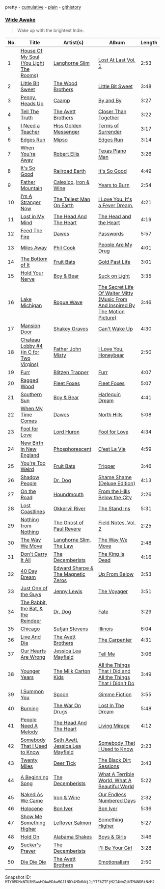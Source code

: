 pretty - [cumulative](/playlists/cumulative/37i9dQZF1DWXsTPi6XhWl6.md) - [plain](/playlists/plain/37i9dQZF1DWXsTPi6XhWl6) - [githistory](https://github.githistory.xyz/mackorone/spotify-playlist-archive/blob/main/playlists/plain/37i9dQZF1DWXsTPi6XhWl6)

### [Wide Awake](https://open.spotify.com/playlist/37i9dQZF1DWXsTPi6XhWl6)

> Wake up with the brightest Indie.

| No. | Title | Artist(s) | Album | Length |
|---|---|---|---|---|
| 1 | [House Of My Soul \(You Light The Rooms\)](https://open.spotify.com/track/7JA24QmrS7YbSRuyU2E8LV) | [Langhorne Slim](https://open.spotify.com/artist/099toTcKJoywTosZr2hHjy) | [Lost At Last Vol\. 1](https://open.spotify.com/album/4XlvkGpGZ0wqf13YkHyrXd) | 2:53 |
| 2 | [Little Bit Sweet](https://open.spotify.com/track/3xsgF2bDlvb10Dy1VA7rXE) | [The Wood Brothers](https://open.spotify.com/artist/6FxuPrpa8phaP3Xn73emhT) | [Little Bit Sweet](https://open.spotify.com/album/6w5n5ZIDw2AvPuNByudKMf) | 3:48 |
| 3 | [Penny, Heads Up](https://open.spotify.com/track/7xRS8ys6YvFAcAuVc1ZqQg) | [Caamp](https://open.spotify.com/artist/0wyMPXGfOuQzNR54ujR9Ix) | [By and By](https://open.spotify.com/album/4Ib3LE6FimfhNVnY7Tc1zM) | 3:27 |
| 4 | [Tell The Truth](https://open.spotify.com/track/49FzWoEDUNK9gm8fvg9GNv) | [The Avett Brothers](https://open.spotify.com/artist/196lKsA13K3keVXMDFK66q) | [Closer Than Together](https://open.spotify.com/album/0TlxSUyEa0YzcLrnXfqasZ) | 3:22 |
| 5 | [I Need a Teacher](https://open.spotify.com/track/4C2yMWKNf2gLgXZgdhazzu) | [Hiss Golden Messenger](https://open.spotify.com/artist/37eqxl8DyLd5sQN54wYJbE) | [Terms of Surrender](https://open.spotify.com/album/23h1Qs3UhemYK1ekqgw1uk) | 3:17 |
| 6 | [Edges Run](https://open.spotify.com/track/2qVSSvq7LU5jCUMnkApMQW) | [Mipso](https://open.spotify.com/artist/5Bcrb5qQMVTEbJ43fdIS4A) | [Edges Run](https://open.spotify.com/album/2lkaT5goLtwJKxW4EM7Ou4) | 3:14 |
| 7 | [When You're Away](https://open.spotify.com/track/3K3FSV1E7Lh10uX7AYexMH) | [Robert Ellis](https://open.spotify.com/artist/6XtG9W2KkPiQ6n1rlIvTJE) | [Texas Piano Man](https://open.spotify.com/album/5EMqbcSQgub9fRFwmcfxa9) | 3:26 |
| 8 | [It's So Good](https://open.spotify.com/track/16MkvkwXqgzDPMUuYtAiWq) | [Railroad Earth](https://open.spotify.com/artist/6ijT84fUReKCGYV3MjhB2y) | [It's So Good](https://open.spotify.com/album/41rdI7qcq10ipkknp2HiwY) | 4:49 |
| 9 | [Father Mountain](https://open.spotify.com/track/78b7cCkXG4QLh0nimwu7uK) | [Calexico](https://open.spotify.com/artist/1OmdWpAh1pucAuZPzJaxIJ), [Iron & Wine](https://open.spotify.com/artist/4M5nCE77Qaxayuhp3fVn4V) | [Years to Burn](https://open.spotify.com/album/3InGlpjjfAvSi7fa7Vkuf0) | 2:54 |
| 10 | [I’m A Stranger Now](https://open.spotify.com/track/59j4k21fP6SfrCwurmLHZZ) | [The Tallest Man On Earth](https://open.spotify.com/artist/2BpAc5eK7Rz5GAwSp9UYXa) | [I Love You\. It's a Fever Dream.](https://open.spotify.com/album/21iUYmZgiaPv5xvfTYKqRs) | 4:21 |
| 11 | [Lost in My Mind](https://open.spotify.com/track/3gvAGvbMCRvVDDp8ZaIPV5) | [The Head And The Heart](https://open.spotify.com/artist/0n94vC3S9c3mb2HyNAOcjg) | [The Head and the Heart](https://open.spotify.com/album/0xWfhCMYmaiCXtLOuyPoLF) | 4:19 |
| 12 | [Feed The Fire](https://open.spotify.com/track/0dq6hRNyNRXCDIfzk6UFJF) | [Dawes](https://open.spotify.com/artist/0CDUUM6KNRvgBFYIbWxJwV) | [Passwords](https://open.spotify.com/album/1EPqf0Bfgbm2iMnne0WLVx) | 5:57 |
| 13 | [Miles Away](https://open.spotify.com/track/6wRH2lAr8v0n1prHEwZe85) | [Phil Cook](https://open.spotify.com/artist/3pqmhj6H08f5rGsnVroz9E) | [People Are My Drug](https://open.spotify.com/album/1b2q2YbnCCP4DQaQQ7Zexl) | 4:01 |
| 14 | [The Bottom of It](https://open.spotify.com/track/4zHd5GGgiH73PTU8vhrMZi) | [Fruit Bats](https://open.spotify.com/artist/6Qm9stX6XO1a4c7BXQDDgc) | [Gold Past Life](https://open.spotify.com/album/4yyxKPCiD1A7kQkfidacBu) | 3:01 |
| 15 | [Hold Your Nerve](https://open.spotify.com/track/6EIqY6G5P3cPJ0bGNbMtAI) | [Boy & Bear](https://open.spotify.com/artist/2NqgE99Ll5vOTvmbN7O2R6) | [Suck on Light](https://open.spotify.com/album/25rb1ybijxE3mHW12iXdx3) | 3:35 |
| 16 | [Lake Michigan](https://open.spotify.com/track/4Gbz1YBij1vdogaY9FyayG) | [Rogue Wave](https://open.spotify.com/artist/2JSc53B5cQ31m0xTB7JFpG) | [The Secret Life Of Walter Mitty \(Music From And Inspired By The Motion Picture\)](https://open.spotify.com/album/7uFQTjB1C5Wa61owwtrYJ3) | 3:46 |
| 17 | [Mansion Door](https://open.spotify.com/track/0IREGCigdEmhoBup3ffrPb) | [Shakey Graves](https://open.spotify.com/artist/1fZpYWNWdL5Z3wrDtISFUH) | [Can't Wake Up](https://open.spotify.com/album/2Wfr01LIuo5Uy5Es51Q8b5) | 4:30 |
| 18 | [Chateau Lobby \#4 \(in C for Two Virgins\)](https://open.spotify.com/track/2eg2gvPXuwZ9FyrPaLgrXi) | [Father John Misty](https://open.spotify.com/artist/2kGBy2WHvF0VdZyqiVCkDT) | [I Love You, Honeybear](https://open.spotify.com/album/2A8IKX257C4hJaYUHMhLP7) | 2:50 |
| 19 | [Furr](https://open.spotify.com/track/6n1zT8W5EaIYvWIT2DyROL) | [Blitzen Trapper](https://open.spotify.com/artist/72XY3HrDdFfZXNZFCT9Zh1) | [Furr](https://open.spotify.com/album/2X5LfrkRtEik2jGgaDDRMO) | 4:07 |
| 20 | [Ragged Wood](https://open.spotify.com/track/5gXF3XyUkM9BVA8QW7uYUg) | [Fleet Foxes](https://open.spotify.com/artist/4EVpmkEwrLYEg6jIsiPMIb) | [Fleet Foxes](https://open.spotify.com/album/6spTDEWQfiSsKjkR9NmuDX) | 5:07 |
| 21 | [Southern Sun](https://open.spotify.com/track/40ttk439NA9RvbLBJpJU1M) | [Boy & Bear](https://open.spotify.com/artist/2NqgE99Ll5vOTvmbN7O2R6) | [Harlequin Dream](https://open.spotify.com/album/3v8hOkHJAF79wbr3bVwAAf) | 4:41 |
| 22 | [When My Time Comes](https://open.spotify.com/track/0kzfqqvipRSBQchrB3xX8D) | [Dawes](https://open.spotify.com/artist/0CDUUM6KNRvgBFYIbWxJwV) | [North Hills](https://open.spotify.com/album/58XLXjaWRukUeT2GGQkNDf) | 5:08 |
| 23 | [Fool for Love](https://open.spotify.com/track/3g0XVm6ZTWHbtTTfKhmMo7) | [Lord Huron](https://open.spotify.com/artist/6ltzsmQQbmdoHHbLZ4ZN25) | [Fool for Love](https://open.spotify.com/album/1J4OG63lFxJ65zzwLyF3rp) | 4:34 |
| 24 | [New Birth in New England](https://open.spotify.com/track/3YOv5LNRVbrmWnVVyk3Flj) | [Phosphorescent](https://open.spotify.com/artist/57kIMCLPgkzQlXjblX7XXP) | [C’est La Vie](https://open.spotify.com/album/2Ex277htheVs9aDi6svcsv) | 4:59 |
| 25 | [You're Too Weird](https://open.spotify.com/track/33ezCcBwVw2SsAvOsFyJSG) | [Fruit Bats](https://open.spotify.com/artist/6Qm9stX6XO1a4c7BXQDDgc) | [Tripper](https://open.spotify.com/album/3K2sY2hmvoNszRzFCEf9fE) | 3:46 |
| 26 | [Shadow People](https://open.spotify.com/track/4TOZUsvOphCMOYIAZV8bRM) | [Dr\. Dog](https://open.spotify.com/artist/4mLJ3XfOM5FPjSAWdQ2Jk7) | [Shame Shame \(Deluxe Edition\)](https://open.spotify.com/album/5gGFADEHnGcGKYMUNBNPJL) | 4:13 |
| 27 | [On the Road](https://open.spotify.com/track/0Ja8hGjNaq22wMUmLYhSxm) | [Houndmouth](https://open.spotify.com/artist/7EGwUS3c5dXduO4sMyLWC5) | [From the Hills Below the City](https://open.spotify.com/album/2eaQyM7iQvIuvNlyj1QSrC) | 2:26 |
| 28 | [Lost Coastlines](https://open.spotify.com/track/2016zoJ6TxYzqjwQNMh3kw) | [Okkervil River](https://open.spotify.com/artist/5E7zSu46SqTmgKqsc0tFkY) | [The Stand Ins](https://open.spotify.com/album/4iyJdf6kUi1QrnluWY0GfQ) | 5:31 |
| 29 | [Nothing from Nothing](https://open.spotify.com/track/2gdHmwbF3n5X905DBLOJxn) | [The Ghost of Paul Revere](https://open.spotify.com/artist/30fXKjFrJ6I9tfwia1ZZMG) | [Field Notes, Vol\. 2](https://open.spotify.com/album/5rfOpBzZyeTRRds7r8TzFl) | 2:25 |
| 30 | [The Way We Move](https://open.spotify.com/track/40rjypnguxfhPy4Bbv5SWc) | [Langhorne Slim](https://open.spotify.com/artist/099toTcKJoywTosZr2hHjy), [The Law](https://open.spotify.com/artist/6DK3E5dh7jJrKyAHfucWBB) | [The Way We Move](https://open.spotify.com/album/6BIZ0siUtYwDqrGSTIdxU7) | 2:48 |
| 31 | [Don't Carry It All](https://open.spotify.com/track/2UODQhPzz51lssoMPOlfy5) | [The Decemberists](https://open.spotify.com/artist/7ITd48RbLVpUfheE7B86o2) | [The King Is Dead](https://open.spotify.com/album/3hd8GiXOy4KUTxVDVUDT5F) | 4:16 |
| 32 | [40 Day Dream](https://open.spotify.com/track/3WBWgjyg6ew1Bq2sehB4is) | [Edward Sharpe & The Magnetic Zeros](https://open.spotify.com/artist/7giUHu5pv6YTZgSkxxCcgh) | [Up From Below](https://open.spotify.com/album/4EBtalKeisyblXwox9mMXf) | 3:53 |
| 33 | [Just One of the Guys](https://open.spotify.com/track/5YdrHBh16li6d7U5mdTwUb) | [Jenny Lewis](https://open.spotify.com/artist/5cMVRrisBpDkXCVG48epED) | [The Voyager](https://open.spotify.com/album/5sCsfubNchaI9RCpP7K7aB) | 3:51 |
| 34 | [The Rabbit, the Bat, & the Reindeer](https://open.spotify.com/track/02hDdfBdaJhyVHQkTojXQo) | [Dr\. Dog](https://open.spotify.com/artist/4mLJ3XfOM5FPjSAWdQ2Jk7) | [Fate](https://open.spotify.com/album/7deW5FlwTnjalzBDAftgwf) | 3:29 |
| 35 | [Chicago](https://open.spotify.com/track/7Bo0xLcXWx3pdhqwthqGaz) | [Sufjan Stevens](https://open.spotify.com/artist/4MXUO7sVCaFgFjoTI5ox5c) | [Illinois](https://open.spotify.com/album/7j8lfKDdL7vE8OAM4cA3W3) | 6:04 |
| 36 | [Live And Die](https://open.spotify.com/track/19n9s9SfnLtwPEODqk8KCT) | [The Avett Brothers](https://open.spotify.com/artist/196lKsA13K3keVXMDFK66q) | [The Carpenter](https://open.spotify.com/album/4RclFqtNPoThUz7327xFbD) | 4:31 |
| 37 | [Our Hearts Are Wrong](https://open.spotify.com/track/6Wf0dbrqvBkEUSe12cRsps) | [Jessica Lea Mayfield](https://open.spotify.com/artist/3SmFJf7fxX3J0xXP0IlwK5) | [Tell Me](https://open.spotify.com/album/61X8msx06YFzh8cKZosD5X) | 3:06 |
| 38 | [Younger Years](https://open.spotify.com/track/6UXVFOpFv2WQSs3RF4OC8E) | [The Milk Carton Kids](https://open.spotify.com/artist/7fxtWEwKKrFaykKItspdYg) | [All the Things That I Did and All the Things That I Didn't Do](https://open.spotify.com/album/1BpQ1yTs26aKJg0aWqnzEq) | 3:49 |
| 39 | [I Summon You](https://open.spotify.com/track/5956lnyCfA6I4qA5n8vPpT) | [Spoon](https://open.spotify.com/artist/0K1q0nXQ8is36PzOKAMbNe) | [Gimme Fiction](https://open.spotify.com/album/6vyAFziqgHQcubDnUWlulS) | 3:55 |
| 40 | [Burning](https://open.spotify.com/track/6pc6BNY6rFvdmf9O3PQizQ) | [The War On Drugs](https://open.spotify.com/artist/6g0mn3tzAds6aVeUYRsryU) | [Lost In The Dream](https://open.spotify.com/album/14xxjLlbGy8ACm4MorBjD5) | 5:48 |
| 41 | [People Need A Melody](https://open.spotify.com/track/5tlu2nA8GxkDx8UTKG1rLV) | [The Head And The Heart](https://open.spotify.com/artist/0n94vC3S9c3mb2HyNAOcjg) | [Living Mirage](https://open.spotify.com/album/27LNgTSAGxE2fitrsCukmT) | 4:12 |
| 42 | [Somebody That I Used to Know](https://open.spotify.com/track/1cnvv6E1MiOtGs5R5i4FJn) | [Seth Avett](https://open.spotify.com/artist/6XCZ1uSV9jKMOlqck0ubQW), [Jessica Lea Mayfield](https://open.spotify.com/artist/3SmFJf7fxX3J0xXP0IlwK5) | [Somebody That I Used to Know](https://open.spotify.com/album/4oJkTaoIe7wG4cMOsOjzKd) | 2:23 |
| 43 | [Twenty Miles](https://open.spotify.com/track/69XEXAbJTZwFfVz7ayfg3I) | [Deer Tick](https://open.spotify.com/artist/3rT8xTwSOMDURtWpPyoKIO) | [The Black Dirt Sessions](https://open.spotify.com/album/2XsWRPltTHzmdDtzwevG0w) | 3:43 |
| 44 | [A Beginning Song](https://open.spotify.com/track/02Bd8WXqxchkQFBRwo9XKG) | [The Decemberists](https://open.spotify.com/artist/7ITd48RbLVpUfheE7B86o2) | [What A Terrible World, What A Beautiful World](https://open.spotify.com/album/0K0WhguFHBracRbeSzZgvR) | 5:22 |
| 45 | [Naked As We Came](https://open.spotify.com/track/2gUSIsapdX6jEJ0DvjqTt2) | [Iron & Wine](https://open.spotify.com/artist/4M5nCE77Qaxayuhp3fVn4V) | [Our Endless Numbered Days](https://open.spotify.com/album/20OPxsW0aYB6InxDImJRdt) | 2:32 |
| 46 | [Holocene](https://open.spotify.com/track/4fbvXwMTXPWaFyaMWUm9CR) | [Bon Iver](https://open.spotify.com/artist/4LEiUm1SRbFMgfqnQTwUbQ) | [Bon Iver](https://open.spotify.com/album/1JlvIsP2f6ckoa62aN7kLn) | 5:36 |
| 47 | [Show Me Something Higher](https://open.spotify.com/track/17IqqKRqItHYtUol1m0LLB) | [Leftover Salmon](https://open.spotify.com/artist/2dU9NlAClSjQtKoVgUQwdz) | [Something Higher](https://open.spotify.com/album/5SxBT8RsPPkxVX4OWMtzFj) | 5:27 |
| 48 | [Hold On](https://open.spotify.com/track/23HxMVdUqSsWwar52dS4ZT) | [Alabama Shakes](https://open.spotify.com/artist/16GcWuvvybAoaHr0NqT8Eh) | [Boys & Girls](https://open.spotify.com/album/6EoJL3ty0FyE7XmLpAX2sj) | 3:46 |
| 49 | [Sucker's Prayer](https://open.spotify.com/track/3pxhPssdL2SJObXb5hpCRu) | [The Decemberists](https://open.spotify.com/artist/7ITd48RbLVpUfheE7B86o2) | [I'll Be Your Girl](https://open.spotify.com/album/2aCFve5jvcVkJ9JFcNeHc6) | 3:28 |
| 50 | [Die Die Die](https://open.spotify.com/track/1FZKxt9SOFvxKbhjzlBONc) | [The Avett Brothers](https://open.spotify.com/artist/196lKsA13K3keVXMDFK66q) | [Emotionalism](https://open.spotify.com/album/2ktxUTtc7FIpTH3vN70NZm) | 2:50 |

Snapshot ID: `MTY0MDMxNTU3MSwwMDAwMDAwMGJlNDY4MDdkNjJjYTFkZTFjM2I4NmZiNTM4NDRiNzM2`